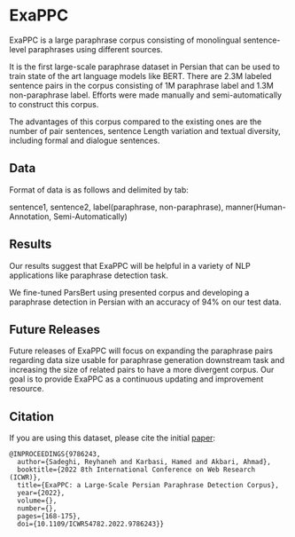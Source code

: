 # ExaPPC
ExaPPC is a large paraphrase corpus consisting of monolingual sentence-level paraphrases using different sources. 

It is the first large-scale paraphrase dataset in Persian that can be used to train state of the art language models like BERT. There are 2.3M labeled sentence pairs in the corpus consisting of 1M paraphrase label and 1.3M non-paraphrase label. Efforts were made manually and semi-automatically to construct this corpus.

The advantages of this corpus compared to the existing ones are the number of pair sentences, sentence Length variation and textual diversity, including formal and dialogue sentences.

## Data
Format of data is as follows and delimited by tab:

sentence1, sentence2, label(paraphrase, non-paraphrase), manner(Human-Annotation, Semi-Automatically)

## Results
Our results suggest that ExaPPC will be helpful in a variety of NLP applications like paraphrase detection task.

We fine-tuned ParsBert using presented corpus and developing a paraphrase detection in Persian with an accuracy of 94% on our test data.

## Future Releases
Future releases of ExaPPC will focus on expanding the paraphrase pairs regarding data size usable for paraphrase generation downstream task and increasing the size of related pairs to have a more divergent corpus. Our goal is to provide ExaPPC as a continuous updating and improvement resource.

## Citation
If you are using this dataset, please cite the initial <a href="https://ieeexplore.ieee.org/document/9786243/">paper</a>:

```
@INPROCEEDINGS{9786243,
  author={Sadeghi, Reyhaneh and Karbasi, Hamed and Akbari, Ahmad},
  booktitle={2022 8th International Conference on Web Research (ICWR)}, 
  title={ExaPPC: a Large-Scale Persian Paraphrase Detection Corpus}, 
  year={2022},
  volume={},
  number={},
  pages={168-175},
  doi={10.1109/ICWR54782.2022.9786243}}
  ```
